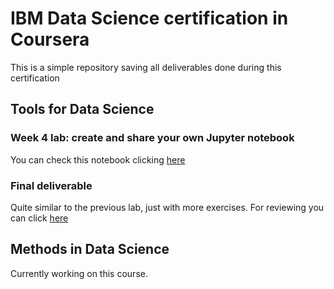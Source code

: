 # IBM Data Science certification in Coursera

This is a simple repository saving all deliverables done during this certification

## Tools for Data Science

### Week 4 lab: create and share your own Jupyter notebook

You can check this notebook clicking [here](https://github.com/EsteveNoguera/IBM_Data_Science_certification/blob/main/tools_for_data_science/lab_week4.ipynb)

### Final deliverable

Quite similar to the previous lab, just with more exercises. For reviewing you can click [here](https://github.com/EsteveNoguera/IBM_Data_Science_certification/blob/main/tools_for_data_science/final_assignment.ipynb)

## Methods in Data Science

Currently working on this course. 

